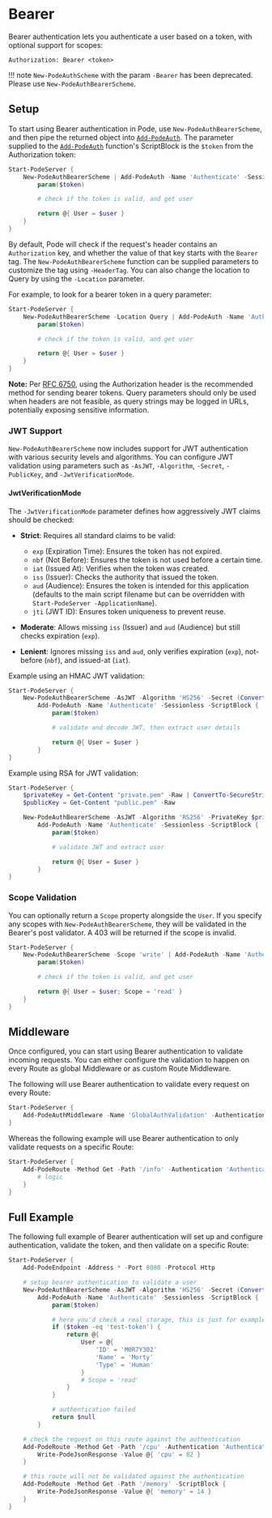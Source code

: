# Bearer

Bearer authentication lets you authenticate a user based on a token, with optional support for scopes:

```plain
Authorization: Bearer <token>
```

!!! note
     `New-PodeAuthScheme` with the param `-Bearer` has been deprecated. Please use `New-PodeAuthBearerScheme`.

## Setup

To start using Bearer authentication in Pode, use `New-PodeAuthBearerScheme`, and then pipe the returned object into [`Add-PodeAuth`](../../../../Functions/Authentication/Add-PodeAuth). The parameter supplied to the [`Add-PodeAuth`](../../../../Functions/Authentication/Add-PodeAuth) function's ScriptBlock is the `$token` from the Authorization token:

```powershell
Start-PodeServer {
    New-PodeAuthBearerScheme | Add-PodeAuth -Name 'Authenticate' -Sessionless -ScriptBlock {
        param($token)

        # check if the token is valid, and get user

        return @{ User = $user }
    }
}
```

By default, Pode will check if the request's header contains an `Authorization` key, and whether the value of that key starts with the `Bearer` tag. The `New-PodeAuthBearerScheme` function can be supplied parameters to customize the tag using `-HeaderTag`. You can also change the location to Query by using the `-Location` parameter.

For example, to look for a bearer token in a query parameter:

```powershell
Start-PodeServer {
    New-PodeAuthBearerScheme -Location Query | Add-PodeAuth -Name 'Authenticate' -Sessionless -ScriptBlock {
        param($token)

        # check if the token is valid, and get user

        return @{ User = $user }
    }
}
```

**Note:** Per [RFC 6750](https://datatracker.ietf.org/doc/html/rfc6750), using the Authorization header is the recommended method for sending bearer tokens. Query parameters should only be used when headers are not feasible, as query strings may be logged in URLs, potentially exposing sensitive information.

### JWT Support

`New-PodeAuthBearerScheme` now includes support for JWT authentication with various security levels and algorithms. You can configure JWT validation using parameters such as `-AsJWT`, `-Algorithm`, `-Secret`, `-PublicKey`, and `-JwtVerificationMode`.

#### JwtVerificationMode

The `-JwtVerificationMode` parameter defines how aggressively JWT claims should be checked:

- **Strict**: Requires all standard claims to be valid:
  - `exp` (Expiration Time): Ensures the token has not expired.
  - `nbf` (Not Before): Ensures the token is not used before a certain time.
  - `iat` (Issued At): Verifies when the token was created.
  - `iss` (Issuer): Checks the authority that issued the token.
  - `aud` (Audience): Ensures the token is intended for this application (defaults to the main script filename but can be overridden with `Start-PodeServer -ApplicationName`).
  - `jti` (JWT ID): Ensures token uniqueness to prevent reuse.

- **Moderate**: Allows missing `iss` (Issuer) and `aud` (Audience) but still checks expiration (`exp`).

- **Lenient**: Ignores missing `iss` and `aud`, only verifies expiration (`exp`), not-before (`nbf`), and issued-at (`iat`).

Example using an HMAC JWT validation:

```powershell
Start-PodeServer {
    New-PodeAuthBearerScheme -AsJWT -Algorithm 'HS256' -Secret (ConvertTo-SecureString "MySecretKey" -AsPlainText -Force) -JwtVerificationMode 'Strict' |
        Add-PodeAuth -Name 'Authenticate' -Sessionless -ScriptBlock {
            param($token)

            # validate and decode JWT, then extract user details

            return @{ User = $user }
        }
}
```

Example using RSA for JWT validation:

```powershell
Start-PodeServer {
    $privateKey = Get-Content "private.pem" -Raw | ConvertTo-SecureString -AsPlainText -Force
    $publicKey = Get-Content "public.pem" -Raw

    New-PodeAuthBearerScheme -AsJWT -Algorithm 'RS256' -PrivateKey $privateKey -PublicKey $publicKey -JwtVerificationMode 'Moderate' |
        Add-PodeAuth -Name 'Authenticate' -Sessionless -ScriptBlock {
            param($token)

            # validate JWT and extract user

            return @{ User = $user }
        }
}
```

### Scope Validation

You can optionally return a `Scope` property alongside the `User`. If you specify any scopes with `New-PodeAuthBearerScheme`, they will be validated in the Bearer's post validator. A 403 will be returned if the scope is invalid.

```powershell
Start-PodeServer {
    New-PodeAuthBearerScheme -Scope 'write' | Add-PodeAuth -Name 'Authenticate' -Sessionless -ScriptBlock {
        param($token)

        # check if the token is valid, and get user

        return @{ User = $user; Scope = 'read' }
    }
}
```

## Middleware

Once configured, you can start using Bearer authentication to validate incoming requests. You can either configure the validation to happen on every Route as global Middleware or as custom Route Middleware.

The following will use Bearer authentication to validate every request on every Route:

```powershell
Start-PodeServer {
    Add-PodeAuthMiddleware -Name 'GlobalAuthValidation' -Authentication 'Authenticate'
}
```

Whereas the following example will use Bearer authentication to only validate requests on a specific Route:

```powershell
Start-PodeServer {
    Add-PodeRoute -Method Get -Path '/info' -Authentication 'Authenticate' -ScriptBlock {
        # logic
    }
}
```

## Full Example

The following full example of Bearer authentication will set up and configure authentication, validate the token, and then validate on a specific Route:

```powershell
Start-PodeServer {
    Add-PodeEndpoint -Address * -Port 8080 -Protocol Http

    # setup bearer authentication to validate a user
    New-PodeAuthBearerScheme -AsJWT -Algorithm 'HS256' -Secret (ConvertTo-SecureString "MySecretKey" -AsPlainText -Force) -JwtVerificationMode 'Lenient' |
        Add-PodeAuth -Name 'Authenticate' -Sessionless -ScriptBlock {
            param($token)

            # here you'd check a real storage, this is just for example
            if ($token -eq 'test-token') {
                return @{
                    User = @{
                        'ID' = 'M0R7Y302'
                        'Name' = 'Morty'
                        'Type' = 'Human'
                    }
                    # Scope = 'read'
                }
            }

            # authentication failed
            return $null
        }

    # check the request on this route against the authentication
    Add-PodeRoute -Method Get -Path '/cpu' -Authentication 'Authenticate' -ScriptBlock {
        Write-PodeJsonResponse -Value @{ 'cpu' = 82 }
    }

    # this route will not be validated against the authentication
    Add-PodeRoute -Method Get -Path '/memory' -ScriptBlock {
        Write-PodeJsonResponse -Value @{ 'memory' = 14 }
    }
}
```
